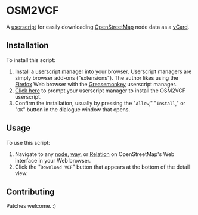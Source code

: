 # OSM2VCF

A [userscript](https://en.wikipedia.org/wiki/Userscript_manager) for easily downloading [OpenStreetMap](https://www.openstreetmap.org/) node data as a [vCard](https://en.wikipedia.org/wiki/VCard).

## Installation

To install this script:

1. Install a [userscript manager](https://en.wikipedia.org/wiki/Userscript_manager) into your browser. Userscript managers are simply browser add-ons ("extensions"). The author likes using the [Firefox](https://www.mozilla.org/firefox/) Web browser with the [Greasemonkey](https://addons.mozilla.org/firefox/addon/greasemonkey/) userscript manager.
1. [Click here](https://github.com/meitar/osm2vcf/raw/master/osm2vcf.user.js) to prompt your userscript manager to install the OSM2VCF userscript.
1. Confirm the installation, usually by pressing the "`Allow`," "`Install`," or "`OK`" button in the dialogue window that opens.

## Usage

To use this script:

1. Navigate to any [node](https://wiki.openstreetmap.org/wiki/Node), [way](https://wiki.openstreetmap.org/wiki/Way), or [Relation](https://wiki.openstreetmap.org/wiki/Relation) on OpenStreetMap's Web interface in your Web browser.
1. Click the "`Download VCF`" button that appears at the bottom of the detail view.

## Contributing

Patches welcome. :)
